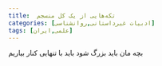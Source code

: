```yaml
---
title:  تکه‌هایی از یک کل منسجم 
categories: [ادبیات غیر‌داستانی,روانشناسی]
tags: [علمی,ایران]
---
```



بچه مان باید بزرگ شود
باید با تنهایی کنار بیاریم

